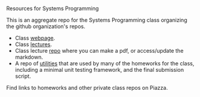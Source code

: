 #
Resources for Systems Programming

This is an aggregate repo for the Systems Programming class organizing the github organization's repos.

- Class [webpage](https://sibin.github.io/teaching/csci2410-gwu-systems_programming/fall_2023/index.html).
- Class [lectures](https://gwu-cs-sysprog.github.io/).
- Class lecture [repo](https://github.com/gwu-cs-sysprog/lectures) where you can make a pdf, or access/update the markdown.
- A repo of [utilities](https://github.com/gwu-cs-sysprog/utils) that are used by many of the homeworks for the class, including a minimal unit testing framework, and the final submission script.

Find links to homeworks and other private class repos on Piazza.
